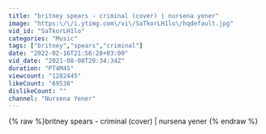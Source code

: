 ```yaml
---
title: "britney spears - criminal (cover) | nursena yener"
image: "https:\/\/i.ytimg.com\/vi\/SaTkorLH1lo\/hqdefault.jpg"
vid_id: "SaTkorLH1lo"
categories: "Music"
tags: ["britney","spears","criminal"]
date: "2022-02-16T21:56:28+03:00"
vid_date: "2021-08-08T20:34:34Z"
duration: "PT4M4S"
viewcount: "1282445"
likeCount: "69538"
dislikeCount: ""
channel: "Nursena Yener"
---
```

{% raw %}britney spears - criminal (cover) | nursena yener {% endraw %}
